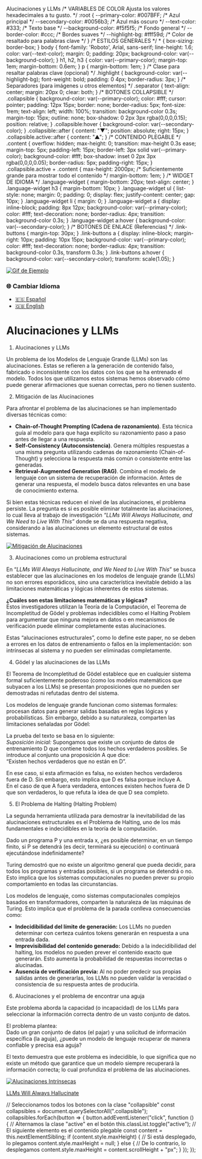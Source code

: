    Alucinaciones y LLMs  /\* VARIABLES DE COLOR Ajusta los valores hexadecimales a tu gusto. \*/ :root { --primary-color: #007BFF; /\* Azul principal \*/ --secondary-color: #0056b3; /\* Azul más oscuro \*/ --text-color: #333; /\* Texto base \*/ --background-color: #f5f5f5; /\* Fondo general \*/ --border-color: #ccc; /\* Bordes suaves \*/ --highlight-bg: #fff59d; /\* Color de resaltado para palabras clave \*/ } /\* ESTILOS GENERALES \*/ \* { box-sizing: border-box; } body { font-family: 'Roboto', Arial, sans-serif; line-height: 1.6; color: var(--text-color); margin: 0; padding: 20px; background-color: var(--background-color); } h1, h2, h3 { color: var(--primary-color); margin-top: 1em; margin-bottom: 0.6em; } p { margin-bottom: 1em; } /\* Clase para resaltar palabras clave (opcional) \*/ .highlight { background-color: var(--highlight-bg); font-weight: bold; padding: 0 4px; border-radius: 3px; } /\* Separadores (para imágenes u otros elementos) \*/ .separator { text-align: center; margin: 20px 0; clear: both; } /\* BOTONES COLLAPSIBLE \*/ .collapsible { background-color: var(--primary-color); color: #fff; cursor: pointer; padding: 12px 15px; border: none; border-radius: 5px; font-size: 1rem; text-align: left; width: 100%; transition: background-color 0.3s; margin-top: 15px; outline: none; box-shadow: 0 2px 3px rgba(0,0,0,0.15); position: relative; } .collapsible:hover { background-color: var(--secondary-color); } .collapsible::after { content: "▼"; position: absolute; right: 15px; } .collapsible.active::after { content: "▲"; } /\* CONTENIDO PLEGABLE \*/ .content { overflow: hidden; max-height: 0; transition: max-height 0.3s ease; margin-top: 5px; padding-left: 15px; border-left: 3px solid var(--primary-color); background-color: #fff; box-shadow: inset 0 2px 3px rgba(0,0,0,0.05); border-radius: 5px; padding-right: 15px; } .collapsible.active + .content { max-height: 2000px; /\* Suficientemente grande para mostrar todo el contenido \*/ margin-bottom: 1em; } /\* WIDGET DE IDIOMA \*/ .language-widget { margin-bottom: 20px; text-align: center; } .language-widget h3 { margin-bottom: 10px; } .language-widget ul { list-style: none; margin: 0; padding: 0; display: flex; justify-content: center; gap: 10px; } .language-widget li { margin: 0; } .language-widget a { display: inline-block; padding: 8px 12px; background-color: var(--primary-color); color: #fff; text-decoration: none; border-radius: 4px; transition: background-color 0.3s; } .language-widget a:hover { background-color: var(--secondary-color); } /\* BOTONES DE ENLACE (Referencias) \*/ .link-buttons { margin-top: 30px; } .link-buttons a { display: inline-block; margin-right: 10px; padding: 10px 15px; background-color: var(--primary-color); color: #fff; text-decoration: none; border-radius: 4px; transition: background-color 0.3s, transform 0.3s; } .link-buttons a:hover { background-color: var(--secondary-color); transform: scale(1.05); }

[![Gif de Ejemplo](https://blogger.googleusercontent.com/img/b/R29vZ2xl/AVvXsEjJd_0ujI0ECr2I-r5cSAe1sbpqsGjAZeMeQTRUqFC7_kaCpnMp8bfjX47AAHTHSMbB7hHLS01ccBAVgSKhj28o9s8ZE5lceOB51IGQgKsgwqvx4a1W3GBGQsxy4lCooQWCqv2BMvWzXKcFzbUAt8kj0va9ggUs6XYQZZ8dTxX38b1sbw1Q9Hun5eCecfE/s320/20250113_1958_Mystical%20Data%20Labyrinths_simple_compose_01jhgy86t8eph9yne675yf4c1t.gif)](https://blogger.googleusercontent.com/img/b/R29vZ2xl/AVvXsEjJd_0ujI0ECr2I-r5cSAe1sbpqsGjAZeMeQTRUqFC7_kaCpnMp8bfjX47AAHTHSMbB7hHLS01ccBAVgSKhj28o9s8ZE5lceOB51IGQgKsgwqvx4a1W3GBGQsxy4lCooQWCqv2BMvWzXKcFzbUAt8kj0va9ggUs6XYQZZ8dTxX38b1sbw1Q9Hun5eCecfE/s320/20250113_1958_Mystical%20Data%20Labyrinths_simple_compose_01jhgy86t8eph9yne675yf4c1t.gif)

### 🌐 Cambiar Idioma

*   [🇪🇸 Español](https://economiayetica.blogspot.com/2025/01/alucinaciones-y-llms-variables-de-color.html)
*   [🇬🇧 English](https://economiayetica.blogspot.com/2025/01/hallucinations-and-llms-color-variables.html)

Alucinaciones y LLMs
====================

1) Alucinaciones y LLMs

Un problema de los Modelos de Lenguaje Grande (LLMs) son las alucinaciones. Estas se refieren a la generación de contenido falso, fabricado o inconsistente con los datos con los que se ha entrenado el modelo. Todos los que utilizamos estos sistemas hemos observado cómo puede generar afirmaciones que suenan correctas, pero no tienen sustento.

2) Mitigación de las Alucinaciones

Para afrontar el problema de las alucinaciones se han implementado diversas técnicas como:

*   **Chain-of-Thought Prompting (Cadena de razonamiento)**. Esta técnica guía al modelo para que haga explícito su razonamiento paso a paso antes de llegar a una respuesta.
*   **Self-Consistency (Autoconsistencia)**. Genera múltiples respuestas a una misma pregunta utilizando cadenas de razonamiento (Chain-of-Thought) y selecciona la respuesta más común o consistente entre las generadas.
*   **Retrieval-Augmented Generation (RAG)**. Combina el modelo de lenguaje con un sistema de recuperación de información. Antes de generar una respuesta, el modelo busca datos relevantes en una base de conocimiento externa.

Si bien estas técnicas reducen el nivel de las alucinaciones, el problema persiste. La pregunta es si es posible eliminar totalmente las alucinaciones, lo cual lleva al trabajo de investigación _“LLMs Will Always Hallucinate, and We Need to Live With This”_ donde se da una respuesta negativa, considerando a las alucinaciones un elemento estructural de estos sistemas.

[![Mitigación de Alucinaciones](https://blogger.googleusercontent.com/img/b/R29vZ2xl/AVvXsEhfJ9TndI5upzwgBx4q7sB0TJHfPI-TbqS8k8bjKLYuLvGDqchuii1JX0EmJHA4wWek1SsBunO4sykx52q-daEXsbpxm77utE9iEdNTP1CrAR1eVbgOHUsjHFsXOlfhzuicx4qcroT4Mc0LkZmzLPvshPbd0F53qsA6Gv7hfNxxhuvvXk7HchhmeVJF0NU/s320/mitigaci%C3%B3n%20alucinaciones.png)](https://blogger.googleusercontent.com/img/b/R29vZ2xl/AVvXsEhfJ9TndI5upzwgBx4q7sB0TJHfPI-TbqS8k8bjKLYuLvGDqchuii1JX0EmJHA4wWek1SsBunO4sykx52q-daEXsbpxm77utE9iEdNTP1CrAR1eVbgOHUsjHFsXOlfhzuicx4qcroT4Mc0LkZmzLPvshPbd0F53qsA6Gv7hfNxxhuvvXk7HchhmeVJF0NU/s1384/mitigaci%C3%B3n%20alucinaciones.png)

3) Alucinaciones como un problema estructural

En “_LLMs Will Always Hallucinate, and We Need to Live With This_” se busca establecer que las alucinaciones en los modelos de lenguaje grande (LLMs) no son errores esporádicos, sino una característica inevitable debido a las limitaciones matemáticas y lógicas inherentes de estos sistemas.

**¿Cuáles son estas limitaciones matemáticas y lógicas?**  
Estos investigadores utilizan la Teoría de la Computación, el Teorema de Incompletitud de Gödel y problemas indecidibles como el Halting Problem para argumentar que ninguna mejora en datos o en mecanismos de verificación puede eliminar completamente estas alucinaciones.

Estas “alucinaciones estructurales”, como lo define este paper, no se deben a errores en los datos de entrenamiento o fallos en la implementación: son intrínsecas al sistema y no pueden ser eliminadas completamente.

4) Gödel y las alucinaciones de las LLMs

El Teorema de Incompletitud de Gödel establece que en cualquier sistema formal suficientemente poderoso (como los modelos matemáticos que subyacen a los LLMs) se presentan proposiciones que no pueden ser demostradas ni refutadas dentro del sistema.

Los modelos de lenguaje grande funcionan como sistemas formales: procesan datos para generar salidas basadas en reglas lógicas y probabilísticas. Sin embargo, debido a su naturaleza, comparten las limitaciones señaladas por Gödel:

La prueba del texto se basa en lo siguiente:  
_Suposición inicial:_ Supongamos que existe un conjunto de datos de entrenamiento D que contiene todos los hechos verdaderos posibles. Se introduce al conjunto una proposición A que dice:  
“Existen hechos verdaderos que no están en D”.

En ese caso, si esta afirmación es falsa, no existen hechos verdaderos fuera de D. Sin embargo, esto implica que D es falsa porque incluye A.  
En el caso de que A fuera verdadera, entonces existen hechos fuera de D que son verdaderos, lo que refuta la idea de que D sea completo.

5) El Problema de Halting (Halting Problem)

La segunda herramienta utilizada para demostrar la inevitabilidad de las alucinaciones estructurales es el Problema de Halting, uno de los más fundamentales e indecidibles en la teoría de la computación.

Dado un programa P y una entrada x, ¿es posible determinar, en un tiempo finito, si P se detendrá (es decir, terminará su ejecución) o continuará ejecutándose indefinidamente?

Turing demostró que no existe un algoritmo general que pueda decidir, para todos los programas y entradas posibles, si un programa se detendrá o no. Esto implica que los sistemas computacionales no pueden prever su propio comportamiento en todas las circunstancias.

Los modelos de lenguaje, como sistemas computacionales complejos basados en transformadores, comparten la naturaleza de las máquinas de Turing. Esto implica que el problema de la parada conlleva consecuencias como:

*   **Indecidibilidad del límite de generación:** Los LLMs no pueden determinar con certeza cuántos tokens generarán en respuesta a una entrada dada.
*   **Imprevisibilidad del contenido generado:** Debido a la indecidibilidad del halting, los modelos no pueden prever el contenido exacto que generarán. Esto aumenta la probabilidad de respuestas incorrectas o alucinadas.
*   **Ausencia de verificación previa:** Al no poder predecir sus propias salidas antes de generarlas, los LLMs no pueden validar la veracidad o consistencia de su respuesta antes de producirla.

6) Alucinaciones y el problema de encontrar una aguja

Este problema aborda la capacidad (o incapacidad) de los LLMs para seleccionar la información correcta dentro de un vasto conjunto de datos.

El problema plantea:  
Dado un gran conjunto de datos (el pajar) y una solicitud de información específica (la aguja), ¿puede un modelo de lenguaje recuperar de manera confiable y precisa esa aguja?

El texto demuestra que este problema es indecidible, lo que significa que no existe un método que garantice que un modelo siempre recuperará la información correcta; lo cual profundiza el problema de las alucinaciones.

[![Alucinaciones Intrínsecas](https://blogger.googleusercontent.com/img/b/R29vZ2xl/AVvXsEjU18Jbsq_qf2lIFQ_LLoAMwEbOqK5Bmn-M6-otnl-Bz3oeIwc0Tj8yCDoayc1coLhCNqUzsxeJUl7JuMxzwiMPF4DQp4CbNGzSESTOycGK-lvdQ1wPeStjqlhEfJ2HT481Kk66CnS3UCW-N4BN_cmsmSGpUtKK-dFjAeE-zoJoSutOEpsMFDXAkpEQ-IA/s320/alucinaciones%20intr%C3%ADnsecas.png)](https://blogger.googleusercontent.com/img/b/R29vZ2xl/AVvXsEjU18Jbsq_qf2lIFQ_LLoAMwEbOqK5Bmn-M6-otnl-Bz3oeIwc0Tj8yCDoayc1coLhCNqUzsxeJUl7JuMxzwiMPF4DQp4CbNGzSESTOycGK-lvdQ1wPeStjqlhEfJ2HT481Kk66CnS3UCW-N4BN_cmsmSGpUtKK-dFjAeE-zoJoSutOEpsMFDXAkpEQ-IA/s1384/alucinaciones%20intr%C3%ADnsecas.png)

[LLMs Will Always Hallucinate](https://arxiv.org/pdf/2409.05746)

// Seleccionamos todos los botones con la clase "collapsible" const collapsibles = document.querySelectorAll(".collapsible"); collapsibles.forEach(button => { button.addEventListener("click", function () { // Alternamos la clase "active" en el botón this.classList.toggle("active"); // El siguiente elemento es el contenido plegable const content = this.nextElementSibling; if (content.style.maxHeight) { // Si está desplegado, lo plegamos content.style.maxHeight = null; } else { // De lo contrario, lo desplegamos content.style.maxHeight = content.scrollHeight + "px"; } }); });